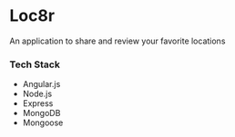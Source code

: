 # Loc8r
An application to share and review your favorite locations

### Tech Stack
- Angular.js
- Node.js
- Express
- MongoDB
- Mongoose
